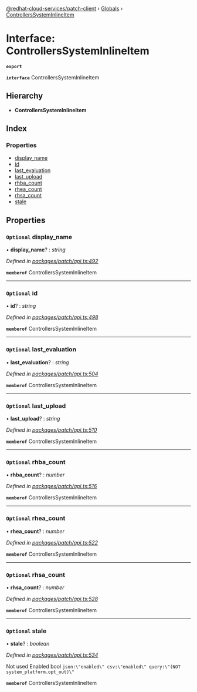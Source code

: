 [@redhat-cloud-services/patch-client](../README.md) › [Globals](../globals.md) › [ControllersSystemInlineItem](controllerssysteminlineitem.md)

# Interface: ControllersSystemInlineItem

**`export`** 

**`interface`** ControllersSystemInlineItem

## Hierarchy

* **ControllersSystemInlineItem**

## Index

### Properties

* [display_name](controllerssysteminlineitem.md#optional-display_name)
* [id](controllerssysteminlineitem.md#optional-id)
* [last_evaluation](controllerssysteminlineitem.md#optional-last_evaluation)
* [last_upload](controllerssysteminlineitem.md#optional-last_upload)
* [rhba_count](controllerssysteminlineitem.md#optional-rhba_count)
* [rhea_count](controllerssysteminlineitem.md#optional-rhea_count)
* [rhsa_count](controllerssysteminlineitem.md#optional-rhsa_count)
* [stale](controllerssysteminlineitem.md#optional-stale)

## Properties

### `Optional` display_name

• **display_name**? : *string*

*Defined in [packages/patch/api.ts:492](https://github.com/RedHatInsights/javascript-clients/blob/064feea/packages/patch/api.ts#L492)*

**`memberof`** ControllersSystemInlineItem

___

### `Optional` id

• **id**? : *string*

*Defined in [packages/patch/api.ts:498](https://github.com/RedHatInsights/javascript-clients/blob/064feea/packages/patch/api.ts#L498)*

**`memberof`** ControllersSystemInlineItem

___

### `Optional` last_evaluation

• **last_evaluation**? : *string*

*Defined in [packages/patch/api.ts:504](https://github.com/RedHatInsights/javascript-clients/blob/064feea/packages/patch/api.ts#L504)*

**`memberof`** ControllersSystemInlineItem

___

### `Optional` last_upload

• **last_upload**? : *string*

*Defined in [packages/patch/api.ts:510](https://github.com/RedHatInsights/javascript-clients/blob/064feea/packages/patch/api.ts#L510)*

**`memberof`** ControllersSystemInlineItem

___

### `Optional` rhba_count

• **rhba_count**? : *number*

*Defined in [packages/patch/api.ts:516](https://github.com/RedHatInsights/javascript-clients/blob/064feea/packages/patch/api.ts#L516)*

**`memberof`** ControllersSystemInlineItem

___

### `Optional` rhea_count

• **rhea_count**? : *number*

*Defined in [packages/patch/api.ts:522](https://github.com/RedHatInsights/javascript-clients/blob/064feea/packages/patch/api.ts#L522)*

**`memberof`** ControllersSystemInlineItem

___

### `Optional` rhsa_count

• **rhsa_count**? : *number*

*Defined in [packages/patch/api.ts:528](https://github.com/RedHatInsights/javascript-clients/blob/064feea/packages/patch/api.ts#L528)*

**`memberof`** ControllersSystemInlineItem

___

### `Optional` stale

• **stale**? : *boolean*

*Defined in [packages/patch/api.ts:534](https://github.com/RedHatInsights/javascript-clients/blob/064feea/packages/patch/api.ts#L534)*

Not used Enabled        bool       `json:\"enabled\" csv:\"enabled\" query:\"(NOT system_platform.opt_out)\"`

**`memberof`** ControllersSystemInlineItem
